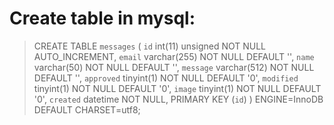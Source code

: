 
# Create table in mysql:

> CREATE TABLE `messages` (
>   `id` int(11) unsigned NOT NULL AUTO_INCREMENT,
>   `email` varchar(255) NOT NULL DEFAULT '',
>   `name` varchar(50) NOT NULL DEFAULT '',
>   `message` varchar(512) NOT NULL DEFAULT '',
>   `approved` tinyint(1) NOT NULL DEFAULT '0',
>   `modified` tinyint(1) NOT NULL DEFAULT '0',
>   `image` tinyint(1) NOT NULL DEFAULT '0',
>   `created` datetime NOT NULL,
>   PRIMARY KEY (`id`)
> ) ENGINE=InnoDB DEFAULT CHARSET=utf8;
